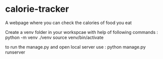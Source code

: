# calorie-tracker
A webpage where you can check the calories of food you eat

Create a venv folder in your workspcae with help of following commands :
python -m venv ./venv 
source venv/bin/activate

to run the manage.py and open local server use :
python manage.py runserver

